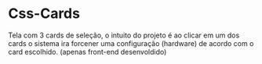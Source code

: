 # Css-Cards

Tela com 3 cards de seleção,  o intuito do projeto é ao clicar em um dos cards o sistema ira forcener uma configuração (hardware) de acordo com o card escolhido.
(apenas front-end desenvoldido)

